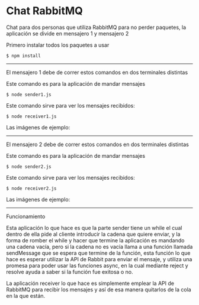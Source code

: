 # Chat RabbitMQ
Chat para dos personas que utiliza RabbitMQ para no perder paquetes, la aplicación se divide en mensajero 1 y mensajero 2

Primero instalar todos los paquetes a usar

```
$ npm install
```
***
El mensajero 1 debe de correr estos comandos en dos terminales distintas

Este comando es para la aplicación de mandar mensajes
```
$ node sender1.js
```
Este comando sirve para ver los mensajes recibidos:

```
$ node receiver1.js
```
Las imágenes de ejemplo:

***
El mensajero 2 debe de correr estos comandos en dos terminales distintas

Este comando es para la aplicación de mandar mensajes
```
$ node sender2.js
```
Este comando sirve para ver los mensajes recibidos:

```
$ node receiver2.js
```
Las imágenes de ejemplo:


***
Funcionamiento

Esta aplicación lo que hace es que la parte sender tiene un while el cual dentro de ella pide al cliente introducir la cadena que quiere enviar, y la forma de romber el while y hacer que termine la aplicación es mandando una cadena vacía, pero si la cadena no es vacía llama a una función llamada sendMessage que se espera que termine de la función, esta función lo que hace es esperar utilizar la API de Rabbit para enviar el mensaje, y utiliza una promesa para poder usar las funciones async, en la cual mediante reject y resolve ayuda a saber si la función fue exitosa o no.

La aplicación receiver lo que hace es simplemente emplear la API de RabbitMQ para recibir los mensajes y así de esa manera quitarlos de la cola en la que están.

